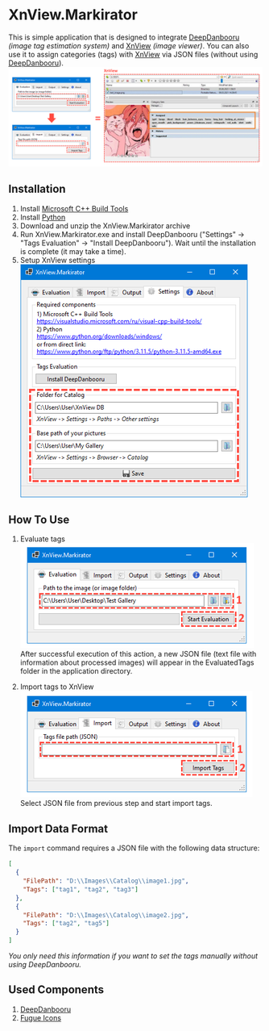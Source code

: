 # XnView.Markirator  
This is simple application that is designed to integrate [DeepDanbooru] *(image tag estimation system)* and [XnView] *(image viewer)*. You can also use it to assign categories (tags) with [XnView] via JSON files (without using [DeepDanbooru]).
![scr_teaser](docs/scr_teaser.png)

## Installation
1.  Install [Microsoft C++ Build Tools](https://visualstudio.microsoft.com/ru/visual-cpp-build-tools/)
2.  Install [Python](https://www.python.org/ftp/python/3.11.5/python-3.11.5-amd64.exe)
3.  Download and unzip the XnView.Markirator archive
4.  Run XnView.Markirator.exe and install DeepDanbooru ("Settings" -> "Tags Evaluation" -> "Install DeepDanbooru"). Wait until the installation is complete (it may take a time).
5.  Setup XnView settings
![xn_view_settings](docs/xn_view_settings.png)

## How To Use

1.  Evaluate tags
![scr_eval](docs/scr_eval.png)
After successful execution of this action, a new JSON file (text file with information about processed images) will appear in the EvaluatedTags folder in the application directory.

2.  Import tags to XnView
![scr_import](docs/scr_import.png)
Select JSON file from previous step and start import tags.

## Import Data Format
The `import` command requires a JSON file with the following data structure:
```json
[
  {
    "FilePath": "D:\\Images\\Catalog\\image1.jpg",
    "Tags": ["tag1", "tag2", "tag3"]
  },
  {
    "FilePath": "D:\\Images\\Catalog\\image2.jpg",
    "Tags": ["tag2", "tag5"]
  }
]
```
_You only need this information if you want to set the tags manually without using DeepDanbooru._

## Used Components
1) [DeepDanbooru]
2) [Fugue Icons](https://p.yusukekamiyamane.com/)

[//]: # (Links)
   [DeepDanbooru]: <https://github.com/KichangKim/DeepDanbooru>
   [DeepDanbooru Pretrained Model]: <https://github.com/KichangKim/DeepDanbooru/tags>
   [XnView]: <https://www.xnview.com>  
